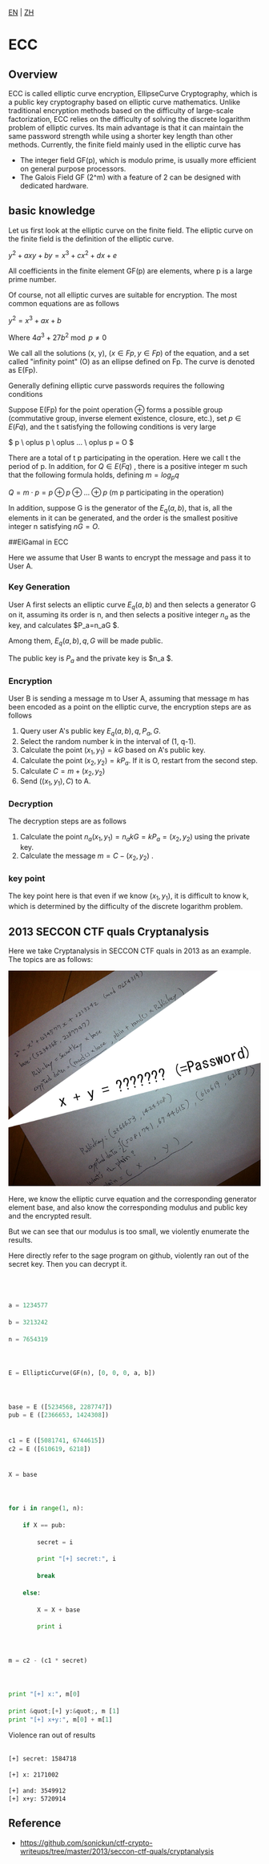 [EN](./ecc.md) | [ZH](./ecc-zh.md)




# ECC


## Overview


ECC is called elliptic curve encryption, EllipseCurve Cryptography, which is a public key cryptography based on elliptic curve mathematics. Unlike traditional encryption methods based on the difficulty of large-scale factorization, ECC relies on the difficulty of solving the discrete logarithm problem of elliptic curves. Its main advantage is that it can maintain the same password strength while using a shorter key length than other methods. Currently, the finite field mainly used in the elliptic curve has


- The integer field GF(p), which is modulo prime, is usually more efficient on general purpose processors.
- The Galois Field GF (2^m) with a feature of 2 can be designed with dedicated hardware.


## basic knowledge


Let us first look at the elliptic curve on the finite field. The elliptic curve on the finite field is the definition of the elliptic curve.


$y^2+axy+by=x^3+cx^2+dx+e$



All coefficients in the finite element GF(p) are elements, where p is a large prime number.


Of course, not all elliptic curves are suitable for encryption. The most common equations are as follows


$y^2=x^3+ax+b$



Where $4a^3+27b^2 \bmod p \neq 0$


We call all the solutions (x, y), ($x\in Fp, y \in Fp$) of the equation, and a set called &quot;infinity point&quot; (O) as an ellipse defined on Fp. The curve is denoted as E(Fp).


Generally defining elliptic curve passwords requires the following conditions


Suppose E(Fp) for the point operation $\oplus$ forms a possible group (commutative group, inverse element existence, closure, etc.), set $p\in E(Fq)$, and the t satisfying the following conditions is very large


$ p \ oplus p \ oplus ... \ oplus p = O $


There are a total of t p participating in the operation. Here we call t the period of p. In addition, for $Q\in E(Fq)$ , there is a positive integer m such that the following formula holds, defining $m=log_pq$


$Q=m\cdot p =p \oplus p \oplus ... \oplus p$ (m p participating in the operation)


In addition, suppose G is the generator of the $E_q (a,b)$, that is, all the elements in it can be generated, and the order is the smallest positive integer n satisfying $nG=O$.


##ElGamal in ECC


Here we assume that User B wants to encrypt the message and pass it to User A.


### Key Generation


User A first selects an elliptic curve $E_q (a,b)$ and then selects a generator G on it, assuming its order is n, and then selects a positive integer $n_a$ as the key, and calculates $P_a=n_aG $.


Among them, $E_q(a,b), q,G$ will be made public.


The public key is $P_a$ and the private key is $n_a $.


### Encryption


User B is sending a message m to User A, assuming that message m has been encoded as a point on the elliptic curve, the encryption steps are as follows


1. Query user A&#39;s public key $E_q(a,b), q, P_a,G$.
2. Select the random number k in the interval of (1, q-1).
3. Calculate the point $(x_1,y_1)=kG$ based on A&#39;s public key.
4. Calculate the point $(x_2,y_2)=kP_a$. If it is O, restart from the second step.
5. Calculate $C=m+(x_2,y_2)$
6. Send $((x_1,y_1),C)$ to A.


### Decryption


The decryption steps are as follows


1. Calculate the point $n_a(x_1,y_1)=n_akG=kP_a=(x_2,y_2)$ using the private key.
2. Calculate the message $m=C-(x_2,y_2)$ .


### key point


The key point here is that even if we know $(x_1,y_1)$, it is difficult to know k, which is determined by the difficulty of the discrete logarithm problem.


## 2013 SECCON CTF quals Cryptanalysis



Here we take Cryptanalysis in SECCON CTF quals in 2013 as an example. The topics are as follows:


![img](./figure/2013-seccon-ctf-crypt-desp.png)



Here, we know the elliptic curve equation and the corresponding generator element base, and also know the corresponding modulus and public key and the encrypted result.


But we can see that our modulus is too small, we violently enumerate the results.


Here directly refer to the sage program on github, violently ran out of the secret key. Then you can decrypt it.


```python



a = 1234577

b = 3213242

n = 7654319



E = EllipticCurve(GF(n), [0, 0, 0, a, b])



base = E ([5234568, 2287747])
pub = E ([2366653, 1424308])


c1 = E ([5081741, 6744615])
c2 = E ([610619, 6218])


X = base



for i in range(1, n):

    if X == pub:

        secret = i

        print "[+] secret:", i

        break

    else:

        X = X + base

        print i



m = c2 - (c1 * secret)



print "[+] x:", m[0]

print &quot;[+] y:&quot;, m [1]
print "[+] x+y:", m[0] + m[1]

```



Violence ran out of results


```shell

[+] secret: 1584718

[+] x: 2171002

[+] and: 3549912
[+] x+y: 5720914

```



## Reference

- https://github.com/sonickun/ctf-crypto-writeups/tree/master/2013/seccon-ctf-quals/cryptanalysis

